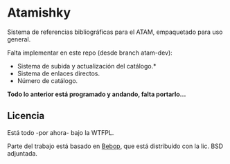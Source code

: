 # Atamishky

Sistema de referencias bibliográficas para el ATAM, empaquetado para uso general.

Falta implementar en este repo (desde branch atam-dev):

* Sistema de subida y actualización del catálogo.*
* Sistema de enlaces directos.
* Número de catálogo.

__Todo lo anterior está programado y andando, falta portarlo...__

## Licencia

Está todo -por ahora- bajo la WTFPL.

Parte del trabajo está basado en [Bebop](http://people.alari.ch/derino/Software/Bebop/), que está distribuído con la lic. BSD adjuntada.
